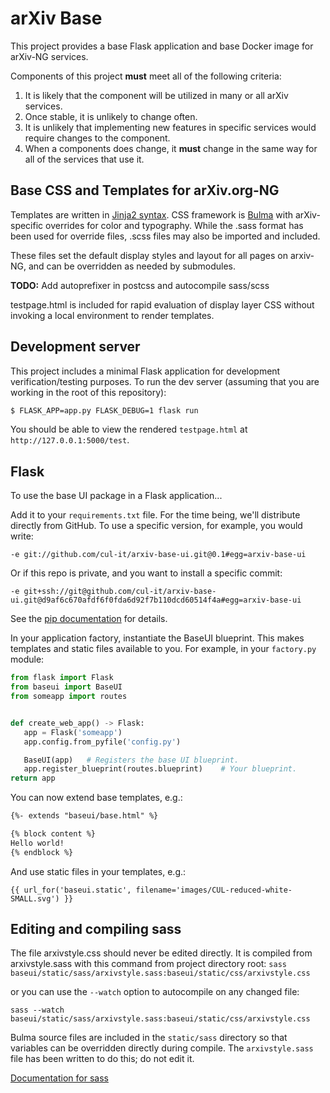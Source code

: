 # arXiv Base

This project provides a base Flask application and base Docker image for
arXiv-NG services.

Components of this project **must** meet all of the following criteria:

1. It is likely that the component will be utilized in many or all arXiv
  services.
2. Once stable, it is unlikely to change often.
3. It is unlikely that implementing new features in specific services
   would require changes to the component.
4. When a components does change, it **must** change in the same way for all of
   the services that use it.

## Base CSS and Templates for arXiv.org-NG

Templates are written in [Jinja2 syntax](http://jinja.pocoo.org/docs/2.9/). CSS
framework is [Bulma](http://bulma.io) with arXiv-specific overrides for color
and typography. While the .sass format has been used for override files, .scss
files may also be imported and included.

These files set the default display styles and layout for all pages on
arxiv-NG, and can be overridden as needed by submodules.

**TODO:** Add autoprefixer in postcss and autocompile sass/scss

testpage.html is included for rapid evaluation of display layer CSS without
invoking a local environment to render templates.

## Development server

This project includes a minimal Flask application for development
verification/testing purposes. To run the dev server (assuming that you are
working in the root of this repository):

```bash
$ FLASK_APP=app.py FLASK_DEBUG=1 flask run
```

You should be able to view the rendered ``testpage.html`` at
``http://127.0.0.1:5000/test``.

## Flask

To use the base UI package in a Flask application...

Add it to your ``requirements.txt`` file. For the time being, we'll
distribute directly from GitHub. To use a specific version, for example, you
would write:

``-e git://github.com/cul-it/arxiv-base-ui.git@0.1#egg=arxiv-base-ui``

Or if this repo is private, and you want to install a specific commit:

``-e git+ssh://git@github.com/cul-it/arxiv-base-ui.git@d9af6c670afdf6f0fda6d92f7b110dcd60514f4a#egg=arxiv-base-ui``

See the [pip documentation](https://pip.pypa.io/en/latest/reference/pip_install/#git)
for details.

In your application factory, instantiate the BaseUI blueprint. This makes
templates and static files available to you. For example, in your
``factory.py`` module:

```python
from flask import Flask
from baseui import BaseUI
from someapp import routes


def create_web_app() -> Flask:
   app = Flask('someapp')
   app.config.from_pyfile('config.py')

   BaseUI(app)   # Registers the base UI blueprint.
   app.register_blueprint(routes.blueprint)    # Your blueprint.
return app
```

You can now extend base templates, e.g.:

```html
{%- extends "baseui/base.html" %}

{% block content %}
Hello world!
{% endblock %}
```

And use static files in your templates, e.g.:

```
{{ url_for('baseui.static', filename='images/CUL-reduced-white-SMALL.svg') }}
```

## Editing and compiling sass

The file arxivstyle.css should never be edited directly. It is compiled from arxivstyle.sass with this command from project directory root:
```sass baseui/static/sass/arxivstyle.sass:baseui/static/css/arxivstyle.css```

or you can use the ``--watch`` option to autocompile on any changed file:

```sass --watch baseui/static/sass/arxivstyle.sass:baseui/static/css/arxivstyle.css```

Bulma source files are included in the ``static/sass`` directory so that variables can be overridden directly during compile. The ``arxivstyle.sass`` file has been written to do this; do not edit it.

[Documentation for sass](http://sass-lang.com/documentation/file.SASS_REFERENCE.html)
